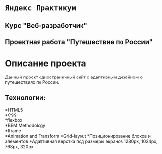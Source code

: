 #  ```Яндекс Практикум``` 

##  Курс "Веб-разработчик"
## Проектная работа "Путешествие по России"

# Описание проекта
Данный проект одностраничный сайт с адаптивным дизайном о путешествиях по России.

## Технологии:
*HTML5  
*CSS  
*flexbox  
*BEM Methodology  
*Iframe  
*Animation and Transform
*Grid-layout
*Позиционирование блоков и элементов
*Адаптивная верстка под размеры экранов 1280px, 1024px, 768px, 320px